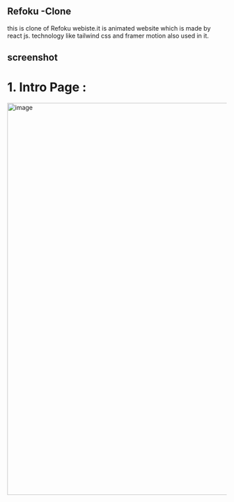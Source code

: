 ## Refoku -Clone
 this is clone of Refoku webiste.it is animated website which is made by react js.
 technology like tailwind css and framer motion also used in it.

 ## screenshot
 # 1. Intro Page :
 <img width="1913" height="901" alt="image" src="https://github.com/user-attachments/assets/ffa4efbe-d3c7-4141-9a4c-0590ed4d590c" />
